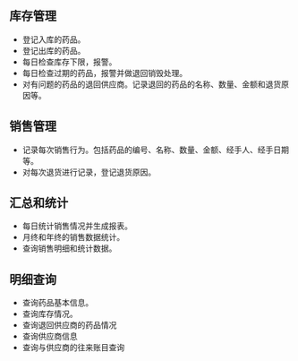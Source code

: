## 库存管理

- 登记入库的药品。
- 登记出库的药品。
- 每日检查库存下限，报警。
- 每日检查过期的药品，报警并做退回销毁处理。
- 对有问题的药品的退回供应商。记录退回的药品的名称、数量、金额和退货原因等。

## 销售管理

- 记录每次销售行为。包括药品的编号、名称、数量、金额、经手人、经手日期等。
- 对每次退货进行记录，登记退货原因。

## 汇总和统计

- 每日统计销售情况并生成报表。
- 月终和年终的销售数据统计。
- 查询销售明细和统计数据。

## 明细查询

- 查询药品基本信息。
- 查询库存情况。
- 查询退回供应商的药品情况
- 查询供应商信息
- 查询与供应商的往来账目查询

